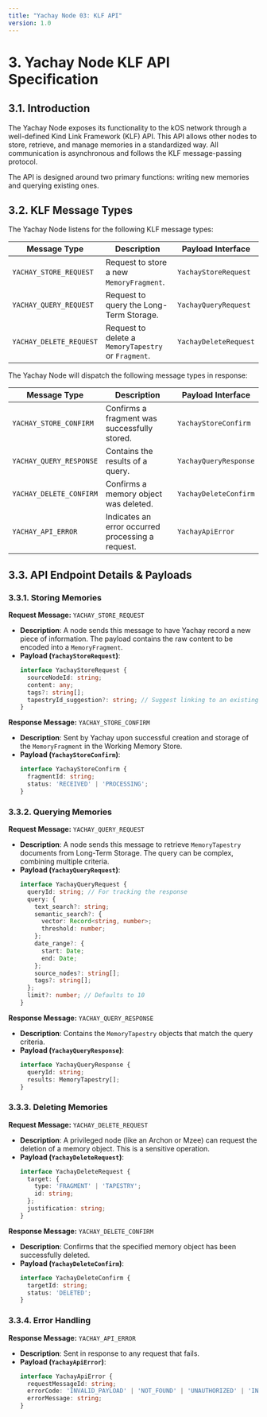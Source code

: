 ```yaml
---
title: "Yachay Node 03: KLF API"
version: 1.0
---
```


# **3. Yachay Node KLF API Specification**

## 3.1. Introduction

The Yachay Node exposes its functionality to the kOS network through a well-defined Kind Link Framework (KLF) API. This API allows other nodes to store, retrieve, and manage memories in a standardized way. All communication is asynchronous and follows the KLF message-passing protocol.

The API is designed around two primary functions: writing new memories and querying existing ones.

## 3.2. KLF Message Types

The Yachay Node listens for the following KLF message types:

| Message Type              | Description                                        | Payload Interface            |
| ------------------------- | -------------------------------------------------- | ---------------------------- |
| `YACHAY_STORE_REQUEST`    | Request to store a new `MemoryFragment`.           | `YachayStoreRequest`         |
| `YACHAY_QUERY_REQUEST`    | Request to query the Long-Term Storage.            | `YachayQueryRequest`         |
| `YACHAY_DELETE_REQUEST`   | Request to delete a `MemoryTapestry` or `Fragment`.| `YachayDeleteRequest`        |

The Yachay Node will dispatch the following message types in response:

| Message Type              | Description                                        | Payload Interface            |
| ------------------------- | -------------------------------------------------- | ---------------------------- |
| `YACHAY_STORE_CONFIRM`    | Confirms a fragment was successfully stored.       | `YachayStoreConfirm`         |
| `YACHAY_QUERY_RESPONSE`   | Contains the results of a query.                   | `YachayQueryResponse`        |
| `YACHAY_DELETE_CONFIRM`   | Confirms a memory object was deleted.              | `YachayDeleteConfirm`        |
| `YACHAY_API_ERROR`        | Indicates an error occurred processing a request.  | `YachayApiError`             |

## 3.3. API Endpoint Details & Payloads

### 3.3.1. Storing Memories

**Request Message:** `YACHAY_STORE_REQUEST`

-   **Description**: A node sends this message to have Yachay record a new piece of information. The payload contains the raw content to be encoded into a `MemoryFragment`.
-   **Payload (`YachayStoreRequest`)**:
    ```typescript
    interface YachayStoreRequest {
      sourceNodeId: string;
      content: any;
      tags?: string[];
      tapestryId_suggestion?: string; // Suggest linking to an existing tapestry
    }
    ```

**Response Message:** `YACHAY_STORE_CONFIRM`

-   **Description**: Sent by Yachay upon successful creation and storage of the `MemoryFragment` in the Working Memory Store.
-   **Payload (`YachayStoreConfirm`)**:
    ```typescript
    interface YachayStoreConfirm {
      fragmentId: string;
      status: 'RECEIVED' | 'PROCESSING';
    }
    ```

### 3.3.2. Querying Memories

**Request Message:** `YACHAY_QUERY_REQUEST`

-   **Description**: A node sends this message to retrieve `MemoryTapestry` documents from Long-Term Storage. The query can be complex, combining multiple criteria.
-   **Payload (`YachayQueryRequest`)**:
    ```typescript
    interface YachayQueryRequest {
      queryId: string; // For tracking the response
      query: {
        text_search?: string;
        semantic_search?: {
          vector: Record<string, number>;
          threshold: number;
        };
        date_range?: {
          start: Date;
          end: Date;
        };
        source_nodes?: string[];
        tags?: string[];
      };
      limit?: number; // Defaults to 10
    }
    ```

**Response Message:** `YACHAY_QUERY_RESPONSE`

-   **Description**: Contains the `MemoryTapestry` objects that match the query criteria.
-   **Payload (`YachayQueryResponse`)**:
    ```typescript
    interface YachayQueryResponse {
      queryId: string;
      results: MemoryTapestry[];
    }
    ```

### 3.3.3. Deleting Memories

**Request Message:** `YACHAY_DELETE_REQUEST`

- **Description**: A privileged node (like an Archon or Mzee) can request the deletion of a memory object. This is a sensitive operation.
- **Payload (`YachayDeleteRequest`)**:
  ```typescript
  interface YachayDeleteRequest {
    target: {
      type: 'FRAGMENT' | 'TAPESTRY';
      id: string;
    };
    justification: string;
  }
  ```

**Response Message:** `YACHAY_DELETE_CONFIRM`

- **Description**: Confirms that the specified memory object has been successfully deleted.
- **Payload (`YachayDeleteConfirm`)**:
  ```typescript
  interface YachayDeleteConfirm {
    targetId: string;
    status: 'DELETED';
  }
  ```

### 3.3.4. Error Handling

**Response Message:** `YACHAY_API_ERROR`

-   **Description**: Sent in response to any request that fails.
-   **Payload (`YachayApiError`)**:
    ```typescript
    interface YachayApiError {
      requestMessageId: string;
      errorCode: 'INVALID_PAYLOAD' | 'NOT_FOUND' | 'UNAUTHORIZED' | 'INTERNAL_ERROR';
      errorMessage: string;
    }
    ``` 